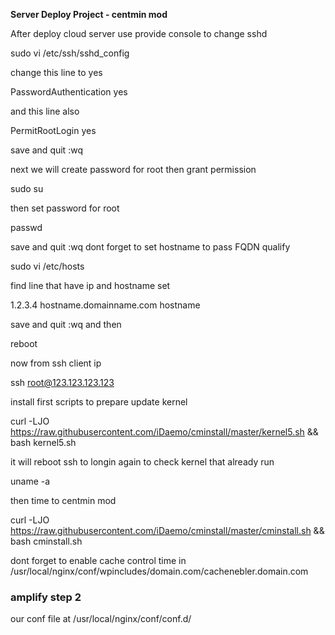 **Server Deploy Project - centmin mod**

After deploy cloud server use provide console to change sshd

sudo vi /etc/ssh/sshd_config

change this line to yes

PasswordAuthentication yes

and this line also

PermitRootLogin yes

save and quit :wq 

next we will create password for root then grant permission

sudo su

then set password for root

passwd

save and quit :wq 
dont forget to set hostname to pass FQDN qualify 

sudo vi /etc/hosts

find line that have ip and hostname set

1.2.3.4 hostname.domainname.com hostname 

save and quit :wq and then

reboot

now from ssh client ip

ssh root@123.123.123.123

install first scripts to prepare update kernel

curl -LJO https://raw.githubusercontent.com/iDaemo/cminstall/master/kernel5.sh && bash kernel5.sh

it will reboot ssh to longin again to check kernel that already run

uname -a

then time to centmin mod 

curl -LJO https://raw.githubusercontent.com/iDaemo/cminstall/master/cminstall.sh && bash cminstall.sh


dont forget to enable cache control time in /usr/local/nginx/conf/wpincludes/domain.com/cachenebler.domain.com



### amplify step 2
our conf file at /usr/local/nginx/conf/conf.d/







